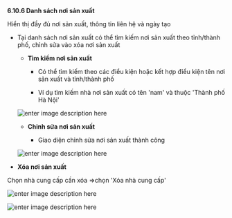 



**6.10.6	Danh sách nơi sản xuất**

Hiển thị đầy đủ nơi sản xuất, thông tin liên hệ và ngày tạo

- Tại danh sách nơi sản xuất có thể tìm kiếm nơi sản xuất theo tỉnh/thành phố, chỉnh sửa vào xóa nơi sản xuất

  + **Tìm kiếm nơi sản xuất**
  
    - Có thể tìm kiếm theo các điều kiện hoặc kết hợp điều kiện tên nơi sản xuất và tỉnh/thành phố
    
    -  Ví dụ tìm kiếm nhà nơi sản xuất có tên 'nam' và thuộc 'Thành phố Hà Nội'
     
  ![enter image description here](https://static8.muarecdn.com/original/muare/images/2021/04/13/5912900_screenshot-157.png)
  
  + **Chỉnh sửa nơi sản xuất**

     - Giao diện chỉnh sửa nơi sản xuất thành công
     
   ![enter image description here](https://static8.muarecdn.com/original/muare/images/2021/04/13/5912960_screenshot-158.png)
   
+ **Xóa nơi sản xuất**

Chọn nhà cung cấp cần xóa =>chọn  'Xóa nhà cung cấp'

![enter image description here](https://static8.muarecdn.com/original/muare/images/2021/04/13/5912966_screenshot-159.png)

![enter image description here](https://static8.muarecdn.com/original/muare/images/2021/04/13/5912967_screenshot-160.png)